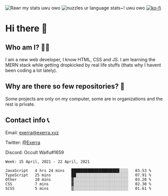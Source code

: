 ![Rawr my stats uwu owo](https://github-readme-stats.vercel.app/api?username=Exerra&show_icons=true&theme=buefy)
![nuzzles ur language stats~! uwu owo](https://github-readme-stats.vercel.app/api/top-langs/?username=Exerra&layout=compact)
[![ko-fi](https://www.ko-fi.com/img/githubbutton_sm.svg)](https://ko-fi.com/X8X130H96)
# Hi there 👋
## Who am I? 🙋‍♀️
I am a new web developer, I know HTML, CSS and JS. I am learning the MERN stack while getting dropkicked by real life stuffs (thats why I havent been coding a lot lately).
## Why are there so few repositories? 🤔
Some projects are only on my computer, some are in organizations and the rest is private.
## Contact info 📞
Email: [exerra@exerra.xyz](mailto:exerra@exerra.xyz)

Twitter: [@Exerra](https://twitter.com/exerra)

Discord: Occult Waifu#1659

<!--START_SECTION:waka-->
```text
Week: 15 April, 2021 - 22 April, 2021

JavaScript   4 hrs 24 mins   █████████████████████░░░░   83.53 % 
TypeScript   25 mins         ██░░░░░░░░░░░░░░░░░░░░░░░   07.91 % 
Other        10 mins         ▓░░░░░░░░░░░░░░░░░░░░░░░░   03.20 % 
CSS          7 mins          ▓░░░░░░░░░░░░░░░░░░░░░░░░   02.30 % 
SCSS         5 mins          ▒░░░░░░░░░░░░░░░░░░░░░░░░   01.61 % 
```
<!--END_SECTION:waka-->

